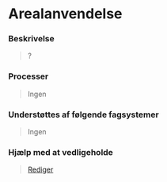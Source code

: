 # Arealanvendelse

### Beskrivelse

> ?

### Processer

> Ingen

### Understøttes af følgende fagsystemer

> Ingen

### Hjælp med at vedligeholde

> [Rediger](https://github.com/FMDatahub/Portal/blob/main/docs/Moduler/Arealforvaltning/Arealanvendelse.md)
